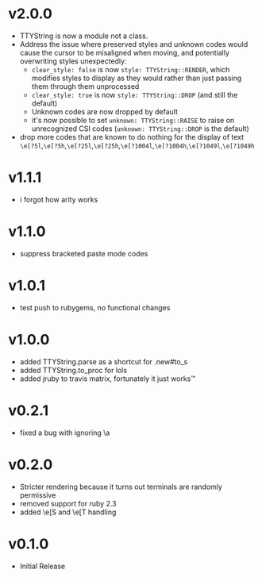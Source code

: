 # v2.0.0
- TTYString is now a module not a class.
- Address the issue where preserved styles and unknown codes would cause the cursor to be misaligned when moving, and potentially overwriting styles unexpectedly:
  - `clear_style: false` is now `style: TTYString::RENDER`, which modifies styles to display as they would rather than just passing them through them unprocessed
  - `clear_style: true` is now `style: TTYString::DROP` (and still the default)
  - Unknown codes are now dropped by default
  - it's now possible to set `unknown: TTYString::RAISE` to raise on unrecognized CSI codes (`unknown: TTYString::DROP` is the default)
- drop more codes that are known to do nothing for the display of text `\e[?5l`,`\e[?5h`,`\e[?25l`,`\e[?25h`,`\e[?1004l`,`\e[?1004h`,`\e[?1049l`,`\e[?1049h`

# v1.1.1
- i forgot how arity works

# v1.1.0
- suppress bracketed paste mode codes

# v1.0.1
- test push to rubygems, no functional changes

# v1.0.0
- added TTYString.parse as a shortcut for .new#to_s
- added TTYString.to_proc for lols
- added jruby to travis matrix, fortunately it just works™

# v0.2.1
- fixed a bug with ignoring \a

# v0.2.0
- Stricter rendering because it turns out terminals are randomly permissive
- removed support for ruby 2.3
- added \e[S and \e[T handling

# v0.1.0
- Initial Release
